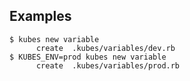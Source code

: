 ## Examples

    $ kubes new variable
          create  .kubes/variables/dev.rb
    $ KUBES_ENV=prod kubes new variable
          create  .kubes/variables/prod.rb
